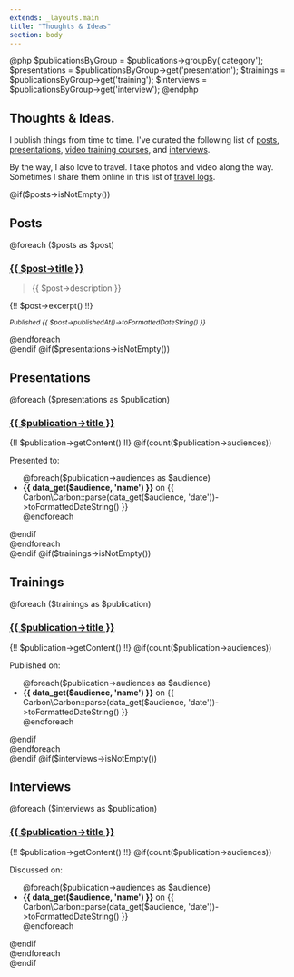 ```yaml
---
extends: _layouts.main
title: "Thoughts & Ideas"
section: body
---
```


@php
    $publicationsByGroup = $publications->groupBy('category');
    $presentations = $publicationsByGroup->get('presentation');
    $trainings = $publicationsByGroup->get('training');
    $interviews = $publicationsByGroup->get('interview');
@endphp

<section class="intro">
    <div class="container">
        <h1>Thoughts & Ideas<span class="dot">.</span></h1>
        <div class="intro-content">
            <p>I publish things from time to time. I've curated the following list of <a href="#posts">posts</a>, <a href="#presentations">presentations</a>, <a href="#video-training">video training courses</a>, and <a href="#interviews">interviews</a>.</p>
            <p>By the way, I also love to travel. I take photos and video along the way. Sometimes I share them online in this list of <a href="/travel/">travel logs</a>.</p>
        </div>
    </div>
</section>
@if($posts->isNotEmpty())
<section id="posts" class="accent content">
    <div class="container">
        <h2>Posts</h2>
        @foreach ($posts as $post)
        <article>
        <h3><a href="{{ $post->getUrl() }}">{{ $post->title }}</a></h3>
        <blockquote>
            <p>{{ $post->description }}</p>
        </blockquote>
        {!! $post->excerpt() !!}
        <p><small><em>Published {{ $post->publishedAt()->toFormattedDateString() }}</em></small></p>
        </article>
        @endforeach
    </div>
</section>
@endif
@if($presentations->isNotEmpty())
<section id="presentations" class="accent content">
    <div class="container">
        <h2>Presentations</h2>
        @foreach ($presentations as $publication)
        <article>
        <h3><a href="{{ $publication->link }}" rel="nofollow">{{ $publication->title }}</a></h3>
        {!! $publication->getContent() !!}
        @if(count($publication->audiences))
        <p>Presented to:</p>
        <ul>
            @foreach($publication->audiences as $audience)
            <li><strong>{{ data_get($audience, 'name') }}</strong> on {{ Carbon\Carbon::parse(data_get($audience, 'date'))->toFormattedDateString() }}</li>
            @endforeach
        </ul>
        @endif
        </article>
        @endforeach
    </div>
</section>
@endif
@if($trainings->isNotEmpty())
<section id="video-training" class="accent content">
    <div class="container">
        <h2>Trainings</h2>
        @foreach ($trainings as $publication)
        <article>
        <h3><a href="{{ $publication->link }}" rel="nofollow">{{ $publication->title }}</a></h3>
        {!! $publication->getContent() !!}
        @if(count($publication->audiences))
        <p>Published on:</p>
        <ul>
            @foreach($publication->audiences as $audience)
            <li><strong>{{ data_get($audience, 'name') }}</strong> on {{ Carbon\Carbon::parse(data_get($audience, 'date'))->toFormattedDateString() }}</li>
            @endforeach
        </ul>
        @endif
        </article>
        @endforeach
    </div>
</section>
@endif
@if($interviews->isNotEmpty())
<section id="interviews" class="accent content">
    <div class="container">
        <h2>Interviews</h2>
        @foreach ($interviews as $publication)
        <article>
        <h3><a href="{{ $publication->link }}" rel="nofollow">{{ $publication->title }}</a></h3>
        {!! $publication->getContent() !!}
        @if(count($publication->audiences))
        <p>Discussed on:</p>
        <ul>
            @foreach($publication->audiences as $audience)
            <li><strong>{{ data_get($audience, 'name') }}</strong> on {{ Carbon\Carbon::parse(data_get($audience, 'date'))->toFormattedDateString() }}</li>
            @endforeach
        </ul>
        @endif
        </article>
        @endforeach
    </div>
</section>
@endif
